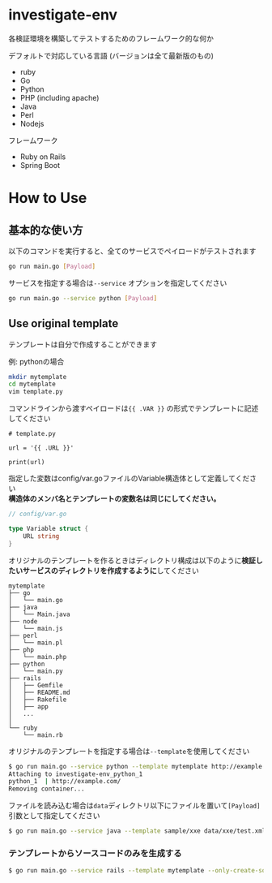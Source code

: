# investigate-env
各検証環境を構築してテストするためのフレームワーク的な何か

デフォルトで対応している言語 (バージョンは全て最新版のもの)
* ruby
* Go
* Python
* PHP (including apache)
* Java
* Perl
* Nodejs

フレームワーク
* Ruby on Rails
* Spring Boot

# How to Use

## 基本的な使い方

以下のコマンドを実行すると、全てのサービスでペイロードがテストされます  
```sh
go run main.go [Payload]
```

サービスを指定する場合は`--service` オプションを指定してください  

```sh
go run main.go --service python [Payload]
```


## Use original template
テンプレートは自分で作成することができます  

例: pythonの場合

```sh
mkdir mytemplate
cd mytemplate
vim template.py
```

コマンドラインから渡すペイロードは`{{ .VAR }}` の形式でテンプレートに記述してください  

```
# template.py

url = '{{ .URL }}'

print(url)
```

指定した変数はconfig/var.goファイルのVariable構造体として定義してください  
**構造体のメンバ名とテンプレートの変数名は同じにしてください。**

```go
// config/var.go

type Variable struct {
    URL string
}
```

オリジナルのテンプレートを作るときはディレクトリ構成は以下のように**検証したいサービスのディレクトリを作成するように**してください

```
mytemplate
├── go
│   └── main.go
├── java
│   └── Main.java
├── node
│   └── main.js
├── perl
│   └── main.pl
├── php
│   └── main.php
├── python
│   └── main.py
├── rails
│   ├── Gemfile
│   ├── README.md
│   ├── Rakefile
│   ├── app
│   ...
│
└── ruby
    └── main.rb
```

オリジナルのテンプレートを指定する場合は`--template`を使用してください  
```sh
$ go run main.go --service python --template mytemplate http://example.com/
Attaching to investigate-env_python_1
python_1  | http://example.com/
Removing container...
```

ファイルを読み込む場合は`data`ディレクトリ以下にファイルを置いて`[Payload]`引数として指定してください  
```sh
$ go run main.go --service java --template sample/xxe data/xxe/test.xml
```

### テンプレートからソースコードのみを生成する  
```sh
$ go run main.go --service rails --template mytemplate --only-create-source [Payload]
```
